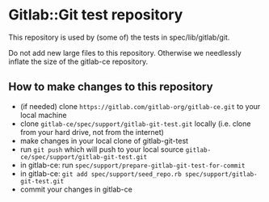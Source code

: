 # Gitlab::Git test repository

This repository is used by (some of) the tests in spec/lib/gitlab/git.

Do not add new large files to this repository. Otherwise we needlessly
inflate the size of the gitlab-ce repository.

## How to make changes to this repository

- (if needed) clone `https://gitlab.com/gitlab-org/gitlab-ce.git` to your local machine
- clone `gitlab-ce/spec/support/gitlab-git-test.git` locally (i.e. clone from your hard drive, not from the internet)
- make changes in your local clone of gitlab-git-test
- run `git push` which will push to your local source `gitlab-ce/spec/support/gitlab-git-test.git`
- in gitlab-ce: run `spec/support/prepare-gitlab-git-test-for-commit`
- in gitlab-ce: `git add spec/support/seed_repo.rb spec/support/gitlab-git-test.git`
- commit your changes in gitlab-ce
